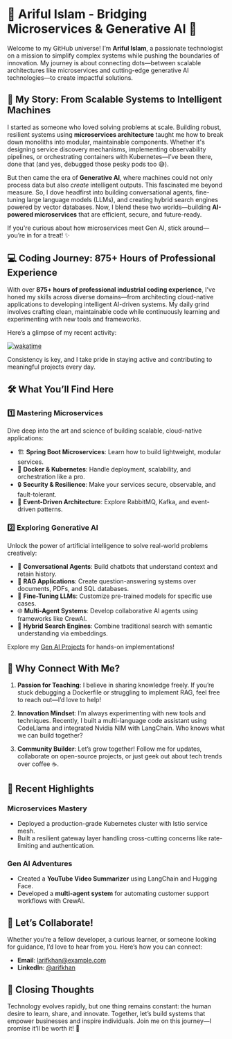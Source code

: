 

# 🌟 Ariful Islam - Bridging Microservices & Generative AI 🚀

Welcome to my GitHub universe! I’m **Ariful Islam**, a passionate technologist on a mission to simplify complex systems while pushing the boundaries of innovation. My journey is about connecting dots—between scalable architectures like microservices and cutting-edge generative AI technologies—to create impactful solutions.



## 📖 My Story: From Scalable Systems to Intelligent Machines

I started as someone who loved solving problems at scale. Building robust, resilient systems using **microservices architecture** taught me how to break down monoliths into modular, maintainable components. Whether it's designing service discovery mechanisms, implementing observability pipelines, or orchestrating containers with Kubernetes—I’ve been there, done that (and yes, debugged those pesky pods too 😅).

But then came the era of **Generative AI**, where machines could not only process data but also *create* intelligent outputs. This fascinated me beyond measure. So, I dove headfirst into building conversational agents, fine-tuning large language models (LLMs), and creating hybrid search engines powered by vector databases. Now, I blend these two worlds—building **AI-powered microservices** that are efficient, secure, and future-ready.

If you're curious about how microservices meet Gen AI, stick around—you’re in for a treat! ✨


## 💻 Coding Journey: 875+ Hours of Professional Experience

With over **875+ hours of professional industrial coding experience**, I’ve honed my skills across diverse domains—from architecting cloud-native applications to developing intelligent AI-driven systems. My daily grind involves crafting clean, maintainable code while continuously learning and experimenting with new tools and frameworks.

Here’s a glimpse of my recent activity:

[![wakatime](https://wakatime.com/badge/user/d7c6de35-a8a3-4ac5-b46e-25fdc5c0ebba.svg)](https://wakatime.com/@d7c6de35-a8a3-4ac5-b46e-25fdc5c0ebba)

Consistency is key, and I take pride in staying active and contributing to meaningful projects every day.


## 🛠️ What You’ll Find Here

### 1️⃣ **Mastering Microservices**
Dive deep into the art and science of building scalable, cloud-native applications:

- 🏗️ **Spring Boot Microservices**: Learn how to build lightweight, modular services.
- 🐳 **Docker & Kubernetes**: Handle deployment, scalability, and orchestration like a pro.
- 🔒 **Security & Resilience**: Make your services secure, observable, and fault-tolerant.
- 💬 **Event-Driven Architecture**: Explore RabbitMQ, Kafka, and event-driven patterns.


### 2️⃣ **Exploring Generative AI**
Unlock the power of artificial intelligence to solve real-world problems creatively:

- 🤖 **Conversational Agents**: Build chatbots that understand context and retain history.
- 📄 **RAG Applications**: Create question-answering systems over documents, PDFs, and SQL databases.
- 🔧 **Fine-Tuning LLMs**: Customize pre-trained models for specific use cases.
- 🌐 **Multi-Agent Systems**: Develop collaborative AI agents using frameworks like CrewAI.
- 🧠 **Hybrid Search Engines**: Combine traditional search with semantic understanding via embeddings.

Explore my [Gen AI Projects]([https://github.com/yourusername/genai-projects](https://github.com/devarifkhan/GenAI_Langchain_HuggingFace.git)) for hands-on implementations!



## 🌈 Why Connect With Me?

1. **Passion for Teaching**: I believe in sharing knowledge freely. If you’re stuck debugging a Dockerfile or struggling to implement RAG, feel free to reach out—I’d love to help!
   
2. **Innovation Mindset**: I’m always experimenting with new tools and techniques. Recently, I built a multi-language code assistant using CodeLlama and integrated Nvidia NIM with LangChain. Who knows what we can build together?

3. **Community Builder**: Let’s grow together! Follow me for updates, collaborate on open-source projects, or just geek out about tech trends over coffee ☕.



## 🎯 Recent Highlights

### Microservices Mastery
- Deployed a production-grade Kubernetes cluster with Istio service mesh.
- Built a resilient gateway layer handling cross-cutting concerns like rate-limiting and authentication.

### Gen AI Adventures
- Created a **YouTube Video Summarizer** using LangChain and Hugging Face.
- Developed a **multi-agent system** for automating customer support workflows with CrewAI.



## 🤝 Let’s Collaborate!

Whether you’re a fellow developer, a curious learner, or someone looking for guidance, I’d love to hear from you. Here’s how you can connect:

- **Email**: [larifkhan@example.com](mailto:arifcse209@gmail.com)
- **LinkedIn**: [@arifkhan](https://www.linkedin.com/in/devarifkhan)



## 🚀 Closing Thoughts

Technology evolves rapidly, but one thing remains constant: the human desire to learn, share, and innovate. Together, let’s build systems that empower businesses and inspire individuals. Join me on this journey—I promise it’ll be worth it! 🌟

